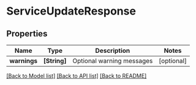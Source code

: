 # ServiceUpdateResponse

## Properties
Name | Type | Description | Notes
------------ | ------------- | ------------- | -------------
**warnings** | **[String]** | Optional warning messages | [optional] 

[[Back to Model list]](../README.md#documentation-for-models) [[Back to API list]](../README.md#documentation-for-api-endpoints) [[Back to README]](../README.md)


